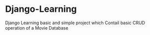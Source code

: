 # Django-Learning
Django Learning  basic and simple project which Contail basic CRUD operation of a Movie Database  
